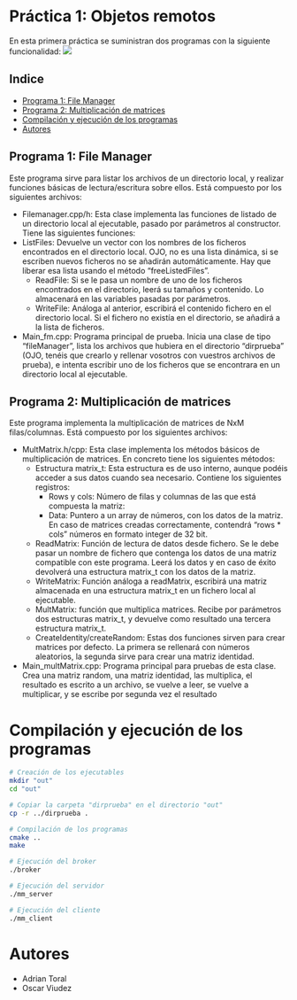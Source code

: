 # Práctica 1: Objetos remotos

En esta primera práctica se suministran dos programas con la siguiente funcionalidad:
[![](https://cdn.loom.com/sessions/thumbnails/d05ad20900f1463ab9c17f115e0742b4-with-play.gif)](https://www.loom.com/share/d05ad20900f1463ab9c17f115e0742b4)

## Indice

- [Programa 1: File Manager](#programa-1-file-manager)
- [Programa 2: Multiplicación de matrices](#programa-2-multiplicación-de-matrices)
- [Compilación y ejecución de los programas](#compilación-y-ejecución-de-los-programas)
- [Autores](#autores)

## Programa 1: File Manager

Este programa sirve para listar los archivos de un directorio local, y realizar funciones básicas de
lectura/escritura sobre ellos. Está compuesto por los siguientes archivos:

- Filemanager.cpp/h: Esta clase implementa las funciones de listado de un directorio local
  al ejecutable, pasado por parámetros al constructor. Tiene las siguientes funciones:
- ListFiles: Devuelve un vector con los nombres de los ficheros encontrados en el
  directorio local. OJO, no es una lista dinámica, si se escriben nuevos ficheros no
  se añadirán automáticamente. Hay que liberar esa lista usando el método
  “freeListedFiles”.
    - ReadFile: Si se le pasa un nombre de uno de los ficheros encontrados en el
      directorio, leerá su tamaños y contenido. Lo almacenará en las variables pasadas
      por parámetros.
    - WriteFile: Análoga al anterior, escribirá el contenido fichero en el directorio local.
      Si el fichero no existía en el directorio, se añadirá a la lista de ficheros.
- Main_fm.cpp: Programa principal de prueba. Inicia una clase de tipo “fileManager”, lista
  los archivos que hubiera en el directorio “dirprueba” (OJO, tenéis que crearlo y rellenar
  vosotros con vuestros archivos de prueba), e intenta escribir uno de los ficheros que se
  encontrara en un directorio local al ejecutable.

## Programa 2: Multiplicación de matrices

Este programa implementa la multiplicación de matrices de NxM filas/columnas. Está compuesto por los
siguientes archivos:

- MultMatrix.h/cpp: Esta clase implementa los métodos básicos de multiplicación de
  matrices. En concreto tiene los siguientes métodos:
    - Estructura matrix_t: Esta estructura es de uso interno, aunque podéis acceder a
      sus datos cuando sea necesario. Contiene los siguientes registros:
        - Rows y cols: Número de filas y columnas de las que está compuesta la
          matriz:
        - Data: Puntero a un array de números, con los datos de la matriz. En caso
          de matrices creadas correctamente, contendrá “rows * cols” números en
          formato integer de 32 bit.
    - ReadMatrix: Función de lectura de datos desde fichero. Se le debe pasar un
      nombre de fichero que contenga los datos de una matriz compatible con este
      programa. Leerá los datos y en caso de éxito devolverá una estructura matrix_t
      con los datos de la matriz.
    - WriteMatrix: Función análoga a readMatrix, escribirá una matriz almacenada en
      una estructura matrix_t en un fichero local al ejecutable.
    - MultMatrix: función que multiplica matrices. Recibe por parámetros dos
      estructuras matrix_t, y devuelve como resultado una tercera estructura matrix_t.
    - CreateIdentity/createRandom: Estas dos funciones sirven para crear matrices por
      defecto. La primera se rellenará con números aleatorios, la segunda sirve para
      crear una matriz identidad.
- Main_multMatrix.cpp: Programa principal para pruebas de esta clase. Crea una matriz
  random, una matriz identidad, las multiplica, el resultado es escrito a un archivo, se vuelve
  a leer, se vuelve a multiplicar, y se escribe por segunda vez el resultado

# Compilación y ejecución de los programas

```bash
# Creación de los ejecutables
mkdir "out"
cd "out"

# Copiar la carpeta "dirprueba" en el directorio "out"
cp -r ../dirprueba .

# Compilación de los programas
cmake ..
make

# Ejecución del broker
./broker

# Ejecución del servidor
./mm_server

# Ejecución del cliente
./mm_client
```

# Autores

- Adrian Toral
- Oscar Viudez
